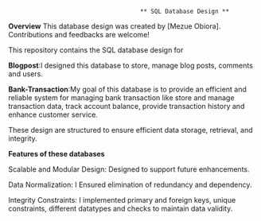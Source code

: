                                          ** SQL Database Design **           
**Overview**
This database design was created by [Mezue Obiora]. Contributions and feedbacks are welcome!

This repository contains the SQL database design for

**Blogpost**:I designed this database to store, manage blog posts, comments and users.

**Bank-Transaction**:My goal of this database is to provide an efficient and reliable system for managing bank transaction like store and manage transaction data, track account balance, provide transaction history and enhance customer service.

These design are structured to ensure efficient data storage, retrieval, and integrity.

**Features of these databases**
                    
Scalable and Modular Design: Designed to support future enhancements.

Data Normalization: I Ensured elimination of redundancy and dependency.

Integrity Constraints: I implemented primary and foreign keys, unique constraints, different datatypes and checks to maintain data validity.
